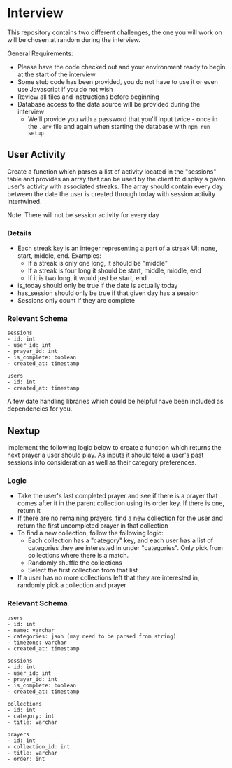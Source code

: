 # Interview

This repository contains two different challenges, the one you will work on will be chosen at random during the interview.

General Requirements:
- Please have the code checked out and your environment ready to begin at the start of the interview
- Some stub code has been provided, you do not have to use it or even use Javascript if you do not wish
- Review all files and instructions before beginning
- Database access to the data source will be provided during the interview
    - We'll provide you with a password that you'll input twice - once in the `.env` file and again when starting the database with `npm run setup`

## User Activity
Create a function which parses a list of activity located in the "sessions"
table and provides an array that can be used by the client to display a given
user's activity with associated streaks. The array should contain every day
between the date the user is created through today with session activity intertwined.

Note: There will not be session activity for every day

### Details
- Each streak key is an integer representing a part of a streak UI: none, start,
middle, end. 
     Examples:
     - If a streak is only one long, it should be "middle"
     - If a streak is four long it should be start, middle, middle, end
     - If it is two long, it would just be start, end
- is_today should only be true if the date is actually today
- has_session should only be true if that given day has a session
- Sessions only count if they are complete

### Relevant Schema
```
sessions
- id: int
- user_id: int
- prayer_id: int
- is_complete: boolean
- created_at: timestamp
```

```
users
- id: int
- created_at: timestamp
```

A few date handling libraries which could be helpful have been included as dependencies for you. 

## Nextup

Implement the following logic below to create a function which returns the next
prayer a user should play. As inputs it should take a user's past sessions into
consideration as well as their category preferences.

### Logic
- Take the user's last completed prayer and see if there is a prayer that comes after it
in the parent collection using its order key. If there is one, return it
- If there are no remaining prayers, find a new collection for the user and return
the first uncompleted prayer in that collection
- To find a new collection, follow the following logic:
     - Each collection has a "category" key, and each user has a list of categories
     they are interested in under "categories". Only pick from collections where there
     is a match.
     - Randomly shuffle the collections
     - Select the first collection from that list
- If a user has no more collections left that they are interested in, randomly pick
a collection and prayer

### Relevant Schema
```
users
- id: int
- name: varchar
- categories: json (may need to be parsed from string)
- timezone: varchar
- created_at: timestamp

sessions
- id: int
- user_id: int
- prayer_id: int
- is_complete: boolean
- created_at: timestamp

collections
- id: int
- category: int
- title: varchar

prayers
- id: int
- collection_id: int
- title: varchar
- order: int
```
